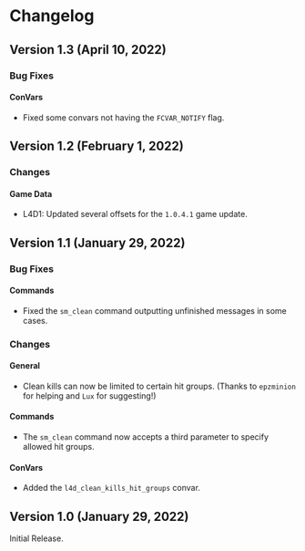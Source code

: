 # Changelog

## Version 1.3 (April 10, 2022)

### Bug Fixes

#### ConVars
- Fixed some convars not having the `FCVAR_NOTIFY` flag.

## Version 1.2 (February 1, 2022)

### Changes

#### Game Data
- L4D1: Updated several offsets for the `1.0.4.1` game update.

## Version 1.1 (January 29, 2022)

### Bug Fixes

#### Commands
- Fixed the `sm_clean` command outputting unfinished messages in some cases.

### Changes

#### General
- Clean kills can now be limited to certain hit groups. (Thanks to `epzminion` for helping and `Lux` for suggesting!)

#### Commands
- The `sm_clean` command now accepts a third parameter to specify allowed hit groups.

#### ConVars
- Added the `l4d_clean_kills_hit_groups` convar.

## Version 1.0 (January 29, 2022)

Initial Release.